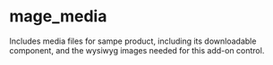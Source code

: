 mage_media
==========
Includes media files for sampe product, including its downloadable component, and the wysiwyg images needed for this add-on control.
